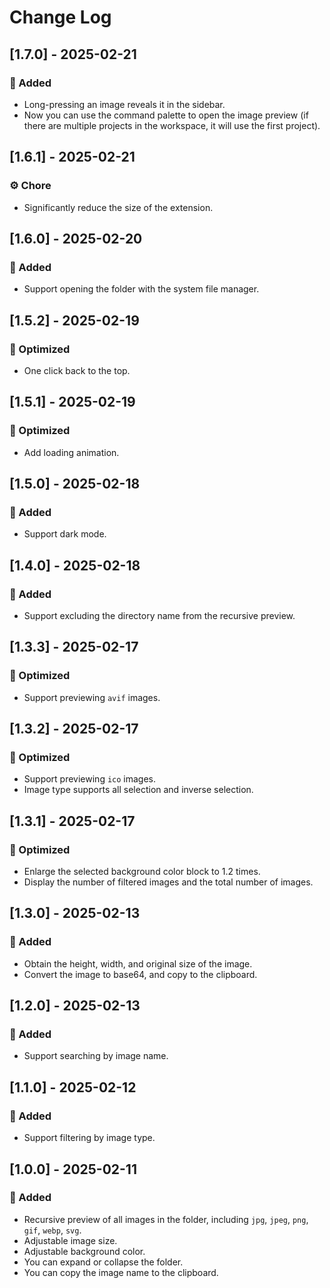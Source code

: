 # Change Log

## [1.7.0] - 2025-02-21

### 🚀 Added

- Long-pressing an image reveals it in the sidebar.
- Now you can use the command palette to open the image preview (if there are multiple projects in the workspace, it will use the first project).

## [1.6.1] - 2025-02-21

### ⚙️ Chore

- Significantly reduce the size of the extension.

## [1.6.0] - 2025-02-20

### 🚀 Added

- Support opening the folder with the system file manager.

## [1.5.2] - 2025-02-19

### 🌊 Optimized

- One click back to the top.

## [1.5.1] - 2025-02-19

### 🌊 Optimized

- Add loading animation.

## [1.5.0] - 2025-02-18

### 🚀 Added

- Support dark mode.

## [1.4.0] - 2025-02-18

### 🚀 Added

- Support excluding the directory name from the recursive preview.

## [1.3.3] - 2025-02-17

### 🌊 Optimized

- Support previewing `avif` images.

## [1.3.2] - 2025-02-17

### 🌊 Optimized

- Support previewing `ico` images.
- Image type supports all selection and inverse selection.

## [1.3.1] - 2025-02-17

### 🌊 Optimized

- Enlarge the selected background color block to 1.2 times.
- Display the number of filtered images and the total number of images.

## [1.3.0] - 2025-02-13

### 🚀 Added

- Obtain the height, width, and original size of the image.
- Convert the image to base64, and copy to the clipboard.

## [1.2.0] - 2025-02-13

### 🚀 Added

- Support searching by image name.

## [1.1.0] - 2025-02-12

### 🚀 Added

- Support filtering by image type.

## [1.0.0] - 2025-02-11

### 🚀 Added

- Recursive preview of all images in the folder, including `jpg`, `jpeg`, `png`, `gif`, `webp`, `svg`.
- Adjustable image size.
- Adjustable background color.
- You can expand or collapse the folder.
- You can copy the image name to the clipboard.
